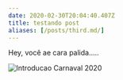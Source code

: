 ```yaml
---
date: 2020-02-30T20:04:40.407Z
title: testando post
aliases: [/posts/third.md/]
---
```




Hey, você ae cara palida..... 



![Introducao Carnaval 2020](/images/carna20.jpg)
